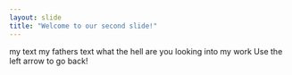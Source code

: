 ```yaml
---
layout: slide
title: "Welcome to our second slide!"
---
```

my text my fathers text what the hell are you looking into my work 
Use the left arrow to go back!
